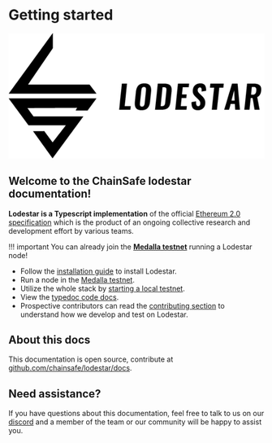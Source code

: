 # Getting started

![lodestar logo](assets/300ppi/FullMark-BLACK.png)

## Welcome to the ChainSafe lodestar documentation!

**Lodestar is a Typescript implementation** of the official [Ethereum 2.0 specification](https://github.com/ethereum/eth2.0-specs) which is the product of an ongoing collective research and development effort by various teams.

<!-- prettier-ignore-start -->
!!! important
    You can already join the [**Medalla testnet**](usage/medalla) running a Lodestar node!
<!-- prettier-ignore-end -->

- Follow the [installation guide](installation) to install Lodestar.
- Run a node in the [Medalla testnet](usage/medalla).
- Utilize the whole stack by [starting a local testnet](usage).
- View the [typedoc code docs](packages).
- Prospective contributors can read the [contributing section](contributing) to understand how we develop and test on Lodestar.

## About this docs

This documentation is open source, contribute at [github.com/chainsafe/lodestar/docs](https://github.com/chainsafe/lodestar).

## Need assistance?

If you have questions about this documentation, feel free to talk to us on our [discord](https://discord.gg/yjyvFRP) and a member of the team or our community will be happy to assist you.
